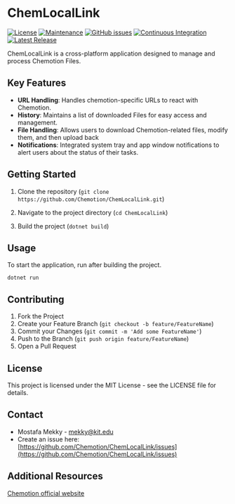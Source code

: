 
# ChemLocalLink
[![License](https://img.shields.io/badge/License-MIT%202.0-blue.svg)](https://opensource.org/licenses/MIT)
[![Maintenance](https://img.shields.io/badge/Maintained%3F-yes-blue.svg)](https://github.com/Chemotion/ChemLocalLink/graphs/commit-activity)
[![GitHub issues](https://img.shields.io/github/issues/Chemotion/ChemLocalLink.svg)](https://github.com/Chemotion/ChemLocalLink/issues)
[![Continuous Integration](https://github.com/Chemotion/ChemLocalLink/actions/workflows/dotnet.yml/badge.svg)](https://github.com/Chemotion/ChemLocalLink/actions/workflows/dotnet.yml)
[![Latest Release](https://github.com/Chemotion/ChemLocalLink/actions/workflows/dotnet_innosetup.yml/badge.svg)](https://github.com/Chemotion/ChemLocalLink/actions/workflows/dotnet_innosetup.yml)

ChemLocalLink is a cross-platform application designed to manage and process Chemotion Files.

## Key Features
- **URL Handling**: Handles chemotion-specific URLs to react with Chemotion.
- **History**: Maintains a list of downloaded Files for easy access and management.
- **File Handling**: Allows users to download Chemotion-related files, modify them, and then upload back
- **Notifications**: Integrated system tray and app window notifications to alert users about the status of their tasks.

## Getting Started

1. Clone the repository (`git clone https://github.com/Chemotion/ChemLocalLink.git`)

2. Navigate to the project directory (`cd ChemLocalLink`)

3. Build the project (`dotnet build`)

## Usage

To start the application, run after building the project.

`dotnet run`

## Contributing

1. Fork the Project
2. Create your Feature Branch (`git checkout -b feature/FeatureName`)
3. Commit your Changes (`git commit -m 'Add some FeatureName'`)
4. Push to the Branch (`git push origin feature/FeatureName`)
5. Open a Pull Request

## License

This project is licensed under the MIT License - see the LICENSE file for details.

## Contact

- Mostafa Mekky - [mekky@kit.edu](mailto:mekky@kit.edu)
- Create an issue here: [https://github.com/Chemotion/ChemLocalLink/issues](https://github.com/Chemotion/ChemLocalLink/issues)

## Additional Resources

[Chemotion official website](https://chemotion.net/)

